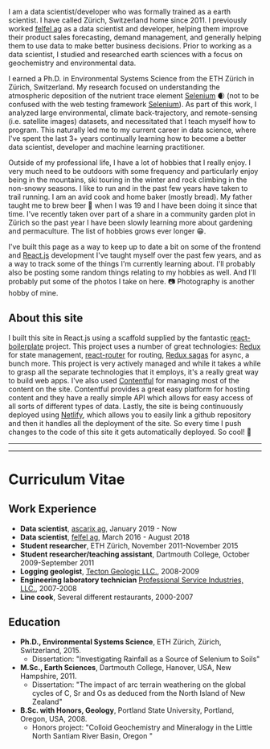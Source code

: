 I am a data scientist/developer who was formally trained as a earth scientist. I have called Zürich, Switzerland home since 2011. I previously worked [felfel ag](https://felfel.ch) as a data scientist and developer, helping them improve their product sales forecasting, demand management, and generally helping them to use data to make better business decisions. Prior to working as a data scientist, I studied and researched earth sciences with a focus on geochemistry and environmental data.

I earned a Ph.D. in Environmental Systems Science from the ETH Zürich in Zürich, Switzerland. My research focused on understanding the atmospheric deposition of the nutrient trace element [Selenium](https://en.wikipedia.org/wiki/Selenium) :waxing_crescent_moon: (not to be confused with the web testing framework [Selenium](https://www.seleniumhq.org/)). As part of this work, I analyzed large environmental, climate back-trajectory, and remote-sensing (i.e. satellite images) datasets, and necessitated that I teach myself how to program. This naturally led me to my current career in data science, where I've spent the last 3+ years continually learning how to become a better data scientist, developer and machine learning practitioner.

Outside of my professional life, I have a lot of hobbies that I really enjoy. I very much need to be outdoors with some frequency and particularly enjoy being in the mountains, ski touring in the winter and rock climbing in the non-snowy seasons. I like to run and in the past few years have taken to trail running. I am an avid cook and home baker (mostly bread). My father taught me to brew beer :beer: when I was 19 and I have been doing it since that time. I've recently taken over part of a share in a community garden plot in Zürich so the past year I have been slowly learning more about gardening and permaculture. The list of hobbies grows ever longer :grin:.

I've built this page as a way to keep up to date a bit on some of the frontend and [React.js](https://reactjs.com) development I've taught myself over the past few years, and as a way to track some of the things I'm currently learning about. I'll probably also be posting some random things relating to my hobbies as well. And I'll probably put some of the photos I take on here. :camera: Photography is another hobby of mine.

## About this site

I built this site in React.js using a scaffold supplied by the fantastic [react-boilerplate](https://reactboilerplate.com/) project. This project uses a number of great technologies: [Redux](https://redux.js.org/) for state management, [react-router](https://reacttraining.com/react-router/) for routing, [Redux sagas](https://redux-saga.js.org/) for async, a bunch more. This project is very actively managed and while it takes a while to grasp all the separate technologies that it employs, it's a really great way to build web apps. I've also used [Contentful](https://www.contentful.com/) for managing most of the content on the site. Contentful provides a great easy platform for hosting content and they have a really simple API which allows for easy access of all sorts of different types of data. Lastly, the site is being continuously deployed using [Netlify](https://netlify.com), which allows you to easily link a github repository and then it handles all the deployment of the site. So every time I push changes to the code of this site it gets automatically deployed. So cool! :ski:

---
---


# Curriculum Vitae

## Work Experience
  - **Data scientist**, [ascarix ag](https://ascarix.ch), January 2019 - Now
  - **Data scientist**, [felfel ag](https://felfel.ch), March 2016 - August 2018
  - **Student researcher**, ETH Zürich, November 2011-November 2015
  - **Student researcher/teaching assistant**, Dartmouth College, October 2009-September 2011
  - **Logging geologist**, [Tecton Geologic LLC.](http://www.westcoastgeologic.com/), 2008-2009
  - **Engineering laboratory technician** [Professional Service Industries, LLC.](https://www.psiusa.com/), 2007-2008
  - **Line cook**, Several different restaurants, 2000-2007

## Education
 - **Ph.D., Environmental Systems Science**, ETH Zürich, Zürich, Switzerland, 2015.
    - Dissertation: "Investigating Rainfall as a Source of Selenium to Soils"
-  **M.Sc., Earth Sciences**, Dartmouth College, Hanover, USA, New Hampshire, 2011.
    - Dissertation: "The impact of arc terrain weathering on the global cycles of C, Sr and Os as deduced from the North Island of New Zealand"
-  **B.Sc. with Honors, Geology**, Portland State University, Portland, Oregon, USA, 2008.
    -  Honors project: "Colloid Geochemistry and Mineralogy in the Little North Santiam River Basin, Oregon "
